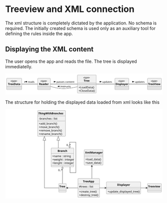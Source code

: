 # Treeview and XML connection

The xml structure is completely dictated by the application.
No schema is required. The initially created schema is used only as an auxiliary tool for defining the rules inside the app. 

## Displaying the XML content
The user opens the app and reads the file. The tree is displayed immediatelly. 

![Domain model](./out/uml/uml/domain_model.svg)


The structure for holding the displayed data loaded from xml looks like this

![Class diagram](./out/uml/uml/class_diagram.svg)